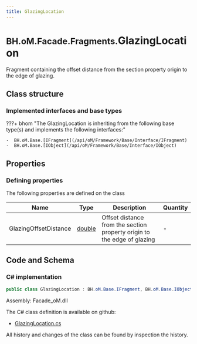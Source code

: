 ```yaml
---
title: GlazingLocation
---
```


# <small>BH.oM.Facade.Fragments.</small>**GlazingLocation**

Fragment containing the offset distance from the section property origin to the edge of glazing.

## Class structure

### Implemented interfaces and base types

???+ bhom "The GlazingLocation is inheriting from the following base type(s) and implements the following interfaces:"

    -  BH.oM.Base.[IFragment](/api/oM/Framework/Base/Interface/IFragment)
    -  BH.oM.Base.[IObject](/api/oM/Framework/Base/Interface/IObject)


## Properties



### Defining properties

The following properties are defined on the class

| Name             | Type             | Description      | Quantity         |
|------------------|------------------|------------------|------------------|
| GlazingOffsetDistance | [double](https://learn.microsoft.com/en-us/dotnet/api/System.Double?view=netstandard-2.0) | Offset distance from the section property origin to the edge of glazing | - |


## Code and Schema

### C# implementation

``` C# title="C#"
public class GlazingLocation : BH.oM.Base.IFragment, BH.oM.Base.IObject
```

Assembly: Facade_oM.dll

The C# class definition is available on github:

- [GlazingLocation.cs](https://github.com/BHoM/BHoM/blob/develop/Facade_oM/Fragments\GlazingLocation.cs)

All history and changes of the class can be found by inspection the history.
